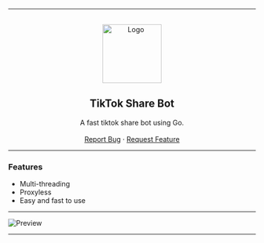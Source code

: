 <div id="top"></div>
  
---------------------------------------
  
<br/>
<div align="center">
  <a href="https://github.com/dropping47/TikTok-ShareBot">
    <img src="https://lf16-tiktok-web.ttwstatic.com/obj/tiktok-web-common-sg/mtact/static/images/logo_144c91a.png" alt="Logo" width="120" height="120">
  </a>
  
  <h2 align="center">TikTok Share Bot</h3>

  <p align="center">
    A fast tiktok share bot using Go.
    <br />
    <br />
    <a href="https://github.com/dropout1337/TikTok-Share-Bot/issues">Report Bug</a>
    ·
    <a href="https://github.com/dropout1337/TikTok-Share-Bot/issues">Request Feature</a>
  </p>
</div>

---

### Features

-   Multi-threading
-   Proxyless
-   Easy and fast to use

---

![Preview](https://i.imgur.com/Tjb0Z6v.png)

---


